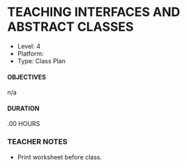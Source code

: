 # TEACHING INTERFACES AND ABSTRACT CLASSES
* Level: 4
* Platform: 
* Type: Class Plan

#### OBJECTIVES
n/a

#### DURATION
.00 HOURS

### TEACHER NOTES 

* Print worksheet before class.